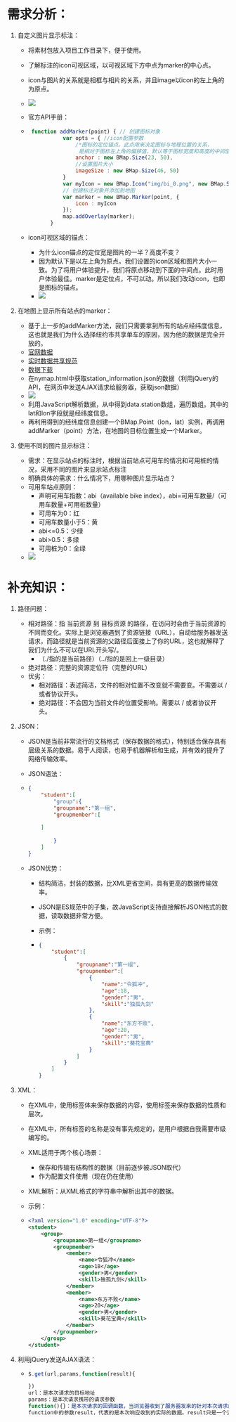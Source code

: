 # 需求分析：

1. 自定义图片显示标注：

   - 将素材包放入项目工作目录下，便于使用。

   - 了解标注的icon可视区域，以可视区域下方中点为marker的中心点。

   - icon与图片的关系就是相框与相片的关系，并且image以icon的左上角的为原点。

   - ![](https://img.99couple.top/20200527143626.png)

   - 官方API手册：

   - ```javascript
      function addMarker(point) { // 创建图标对象  
       			var opts = { //icon配置参数
       				/*图标的定位锚点。此点用来决定图标与地理位置的关系，
       				 是相对于图标左上角的偏移值，默认等于图标宽度和高度的中间值*/
       				anchor : new BMap.Size(23, 50),
       				//设置图片大小
       				imageSize : new BMap.Size(46, 50)
       			}
       			var myIcon = new BMap.Icon("img/bi_0.png", new BMap.Size(46, 50), opts); //icon类的带参构造，创建一个实例
       			// 创建标注对象并添加到地图   
       			var marker = new BMap.Marker(point, {
       				icon : myIcon
       			});
       			map.addOverlay(marker);
       		}
     ```

   - icon可视区域的锚点：

     - 为什么icon锚点的定位宽是图片的一半？高度不变？
     - 因为默认下是以左上角为原点。我们设置的icon区域和图片大小一致。为了将用户体验提升，我们将原点移动到下面的中间点。此时用户体验最佳。marker是定位点，不可以动。所以我们改动icon，也即是图标的锚点。
     - ![](https://img.99couple.top/20200527143654.png)

2. 在地图上显示所有站点的marker：

   - 基于上一步的addMarker方法，我们只需要拿到所有的站点经纬度信息，这也就是我们为什么选择纽约市共享单车的原因，因为他的数据是完全开放的。
   - [官网数据]("https://www.citibikenyc.com/system-data")
   - [实时数据共享规范]("https://github.com/NABSA/gbfs/blob/master/gbfs.md")
   - [数据下载]("https://gbfs.citibikenyc.com/gbfs/en/station_information.json")
   - 在nymap.html中获取station_information.json的数据（利用jQuery的API，在网页中发送AJAX请求给服务器，获取json数据）
   - ![](https://img.99couple.top/20200527175329.png)
   - 利用JavaScript解析数据，从中得到data.station数组，遍历数组。其中的lat和lon字段就是经纬度信息。
   - 再利用得到的经纬度信息创建一个BMap.Point（lon，lat）实例，再调用addMarker（point）方法，在地图的目标位置生成一个Marker。
   
3. 使用不同的图片显示标注：

   - 需求：在显示站点的标注时，根据当前站点可用车的情况和可用桩的情况，采用不同的图片来显示站点标注
   - 明确具体的需求：什么情况下，用哪种图片显示站点？
   - 可用车站点原则：
     - 声明可用车指数：abi（available bike index），abi=可用车数量/（可用车数量+可用桩数量）
     - 可用车为0：红
     - 可用车数量小于5：黄
     - abi<=0.5：少绿
     - abi>0.5：多绿
     - 可用桩为0：全绿
   - ![](https://img.99couple.top/20200527174818.png)

# 补充知识：

1. 路径问题：
   - 相对路径：指 当前资源 到 目标资源 的路径，在访问时会由于当前资源的不同而变化。实际上是浏览器遇到了资源链接（URL），自动给服务器发送请求，而路径就是当前资源的父路径后面接上了你的URL，这也就解释了我们为什么不可以在URL开头写/。
     - （./指的是当前路径）（../指的是回上一级目录）
   - 绝对路径：完整的资源定位符（完整的URL）
   - 优劣：
     - 相对路径：表述简洁，文件的相对位置不改变就不需要变。不需要以 / 或者协议开头。
     - 绝对路径：不会因为当前文件的位置受影响。需要以 / 或者协议开头。
   
2. JSON：
   
   - JSON是当前非常流行的文档格式（保存数据的格式），特别适合保存具有层级关系的数据。易于人阅读，也易于机器解析和生成，并有效的提升了网络传输效率。
   
   - JSON语法：
   
   - ```json
     {
         "student":[
             "group":{
             "groupname":"第一组",
             "groupmember":[
             
         ]
         
             }
         ]
     }
     ```
   
   - JSON优势：
   
     - 结构简洁，封装的数据，比XML更省空间，具有更高的数据传输效率。
   
     - JSON是ES规范中的子集，故JavaScript支持直接解析JSON格式的数据，读取数据非常方便。
   
     - 示例：
   
     - ```json
       {
           "student":[
               {
                   "groupname":"第一组",
                   "groupmember":[
                       {
                           "name":"令狐冲",
                           "age":18,
                           "gender":"男",
                           "skill":"独孤九剑"  
                       },
                       {
                           "name":"东方不败",
                           "age":20,
                           "gender":"男",
                           "skill":"葵花宝典"
                       }
                   ]
               }
           ]
       }
       ```
   
3. XML：
   - 在XML中，使用标签体来保存数据的内容，使用标签来保存数据的性质和层次。
   
   - 在XML中，所有标签的名称是没有事先规定的，是用户根据自我需要市级编写的。
   
   - XML适用于两个核心场景：
     - 保存和传输有结构性的数据（目前逐步被JSON取代）
     - 作为配置文件使用（现在仍在使用）
     
   - XML解析：从XML格式的字符串中解析出其中的数据。
   
   - 示例：
   
   - ```xml
     <?xml version="1.0" encoding="UTF-8"?>
     <student>
         <group>
             <groupname>第一组</groupname>
             <groupmember>
                 <member>
                     <name>令狐冲</name>
                     <age>18</age>
                     <gender>男</gender>
                     <skill>独孤九剑</skill>
                 </member>
                 <member>
                     <name>东方不败</name>
                     <age>20</age>
                     <gender>男</gender>
                     <skill>葵花宝典</skill>
                 </member>
             </groupmember>
         </group>
     </student>
     ```
   
4. 利用jQuery发送AJAX语法：

   - ```javascript
     $.get(url,params,function(result){
     
     })
     url：是本次请求的目标地址
     params：是本次请求携带的请求参数
     function(){}：是本次请求的回调函数，当浏览器收到了服务器发来的针对本次请求的响应时，会自动调用function(){}方法，执行其中的代码。
     function中的参数result，代表的是本次响应收到的实际的数据。result只是一个变量名，这里使用任何变量名都可以。
     ```